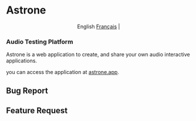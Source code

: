 # Astrone

<p align="center">
  <span>English</span>
  <a href="https://github.com/Jerboas86/astrone-feedback/lang/fr/">Français</a> |
</p>

### Audio Testing Platform

Astrone is a web application to create, and share your own audio interactive applications.

you can access the application at [astrone.app](www.astrone.app).

## Bug Report

## Feature Request
